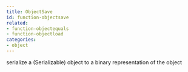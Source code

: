 ```yaml
---
title: ObjectSave
id: function-objectsave
related:
- function-objectequals
- function-objectload
categories:
- object
---
```


serialize a (Serializable) object to a binary representation of the object
